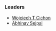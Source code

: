 ### Leaders
 
* [Wojciech T Cichon](mailto:wojciech.cichon@owasp.org)
* [Abhinav Sejpal](mailto:abhinav.sejpal@owasp.org)
 

